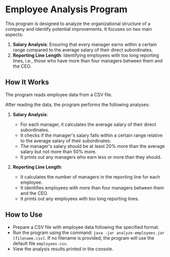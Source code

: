 # Employee Analysis Program

This program is designed to analyze the organizational structure of a company and identify potential improvements. It focuses on two main aspects:

1. **Salary Analysis**: Ensuring that every manager earns within a certain range compared to the average salary of their direct subordinates.
2. **Reporting Line Length**: Identifying employees with too long reporting lines, i.e., those who have more than four managers between them and the CEO.

## How It Works

The program reads employee data from a CSV file.

After reading the data, the program performs the following analyses:

1. **Salary Analysis**:
    - For each manager, it calculates the average salary of their direct subordinates.
    - It checks if the manager's salary falls within a certain range relative to the average salary of their subordinates:
    - The manager's salary should be at least 20% more than the average salary but not more than 50% more.
    - It prints out any managers who earn less or more than they should.

2. **Reporting Line Length**:
    - It calculates the number of managers in the reporting line for each employee.
    - It identifies employees with more than four managers between them and the CEO.
    - It prints out any employees with too long reporting lines.

## How to Use

- Prepare a CSV file with employee data following the specified format.
- Run the program using the command: `java -jar analyze-employees.jar [filename.csv]`. If no filename is provided, the program will use the default file `employees.csv`.
- View the analysis results printed in the console.


